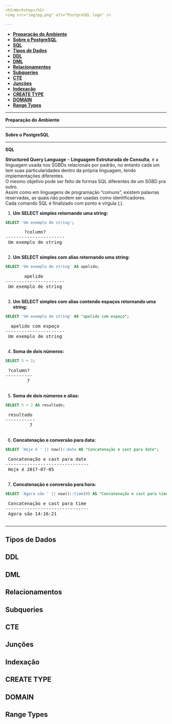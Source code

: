 ```yaml
---
<h1>Workshop</h1>
<img src="img/pg.png" alt="PostgreSQL logo" />

---
```

 * [**Preparação do Ambiente**](#preparacao)
 * [**Sobre o PostgreSQL**](#pg)
 * [**SQL**](#sql)
 * [**Tipos de Dados**](#types)
 * [**DDL**](#ddl)
 * [**DML**](#dml)
 * [**Relacionamentos**](#relacionamentos)
 * [**Subqueries**](#subqueries)
 * [**CTE**](#cte)
 * [**Junções**](#juncoes)
 * [**Indexação**](#index)
 * [**CREATE TYPE**](#c_type)
 * [**DOMAIN**](#domain)
 * [**Range Types**](#range)
---

 

**Preparação do Ambiente**<a id="preparacao"></a><p /> 

---
**Sobre o PostgreSQL**<a id="pg"></a><p />

---
**SQL**<a id="sql"></a><p />

**Structured Query Language** – **Linguagem Estruturada de Consulta**, é a linguagem usada nos SGBDs relacionais por padrão, no entanto cada um tem suas particularidades dentro da própria linguagem, tendo implementações diferentes.
<br />O mesmo objetivo pode ser feito de formas SQL diferentes de um SGBD pra outro.
<br />Assim como em linguagens de programação “comuns”, existem palavras reservadas, as quais não podem ser usadas como identificadores.
<br />Cada comando SQL é finalizado com ponto e vírgula (;).<p />




1)  **Um SELECT simples retornando uma string:**
```sql
SELECT 'Um exemplo de string';
```
<pre>
       ?column?       
----------------------
 Um exemplo de string
 </pre>


2)  **Um SELECT simples com alias retornando uma string:**
```sql
SELECT 'Um exemplo de string' AS apelido;
```
<pre>
       apelido        
----------------------
 Um exemplo de string
 </pre>
 
 
 3)  **Um SELECT simples com alias contendo espaços retornando uma string:**
```sql
SELECT 'Um exemplo de string' AS "apelido com espaço";
```
<pre>
  apelido com espaço  
----------------------
 Um exemplo de string
 </pre>
 
 
 4)  **Soma de dois números:**
```sql
SELECT 5 + 2;
```
<pre>
 ?column? 
----------
        7
 </pre>
 
 
 5)  **Soma de dois números e alias:**
```sql
SELECT 5 + 2 AS resultado;
```
<pre>
 resultado 
-----------
         7
 </pre>
  
 
 6)  **Concatenação e conversão para data:**
```sql
SELECT 'Hoje é ' || now()::date AS "Concatenação e cast para date";
```
<pre>
 Concatenação e cast para date 
-------------------------------
 Hoje é 2017-07-05
 </pre>
   
 
 7)  **Concatenação e conversão para hora:**
```sql
SELECT 'Agora são ' || now()::time(0) AS "Concatenação e cast para time";
```
<pre>
 Concatenação e cast para time 
-------------------------------
 Agora são 14:16:21
 </pre>
 ---
**Tipos de Dados**<a id="types"></a><p />
---
**DDL**<a id="ddl"></a><p />
---
**DML**<a id="dml"></a><p />
---
**Relacionamentos**<a id="relacionamentos"></a><p />
---
 **Subqueries**<a id="subqueries"></a><p />
 ---
**CTE**<a id="cte"></a><p />
---
**Junções**<a id="juncoes"></a><p />
---
**Indexação**<a id="index"></a><p />
---
**CREATE TYPE**<a id="c_type"></a><p />
---
**DOMAIN**<a id="domain"></a><p />
---
**Range Types**<a id="range"></a><p />
---
